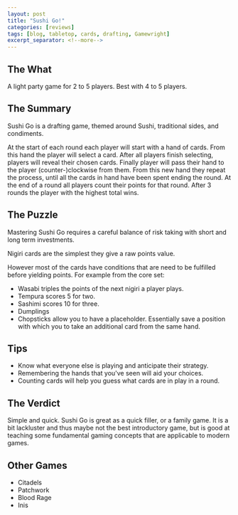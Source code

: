 ```yaml
---
layout: post
title: "Sushi Go!"
categories: [reviews]
tags: [blog, tabletop, cards, drafting, Gamewright]
excerpt_separator: <!--more-->
---
```


## The What

A light party game for 2 to 5 players.
Best with 4 to 5 players.

## The Summary

Sushi Go is a drafting game, themed around Sushi, traditional sides, and condiments.

At the start of each round each player will start with a hand of cards. From this hand the player will select a card. After all players finish selecting, players will reveal their chosen cards. Finally player will pass their hand to the player (counter-)clockwise from them. From this new hand they repeat the process, until all the cards in hand have been spent ending the round. At the end of a round all players count their points for that round. After 3 rounds the player with the highest total wins.

<!--more-->

## The Puzzle

Mastering Sushi Go requires a careful balance of risk taking with short and long term investments.

Nigiri cards are the simplest they give a raw points value.

However most of the cards have conditions that are need to be fulfilled before yielding points. For example from the core set:

- Wasabi triples the points of the next nigiri a player plays.
- Tempura scores 5 for two.
- Sashimi scores 10 for three.
- Dumplings
- Chopsticks allow you to have a placeholder. Essentially save a position with which you to take an additional card from the same hand.

## Tips

- Know what everyone else is playing and anticipate their strategy.
- Remembering the hands that you've seen will aid your choices.
- Counting cards will help you guess what cards are in play in a round.

## The Verdict

Simple and quick. Sushi Go is great as a quick filler, or a family game. It is a bit lackluster and thus maybe not the best introductory game, but is good at teaching some fundamental gaming concepts that are applicable to modern games.

## Other Games

- Citadels
- Patchwork
- Blood Rage
- Inis
